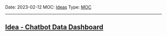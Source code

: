Date: 2023-02-12
MOC: [Ideas](Ideas.md)
Type: [MOC](../3.%20Meta/Templates/MOC.md)

---
## [Idea - Chatbot Data Dashboard](Idea%20-%20Chatbot%20Data%20Dashboard.md)

